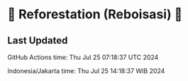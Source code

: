 
# 🌳 Reforestation (Reboisasi) 🌲

## Last Updated

GitHub Actions time: Thu Jul 25 07:18:37 UTC 2024

Indonesia/Jakarta time: Thu Jul 25 14:18:37 WIB 2024
